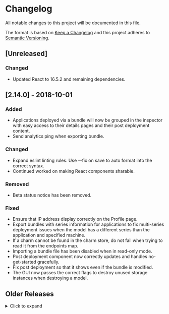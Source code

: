 # Changelog
All notable changes to this project will be documented in this file.

The format is based on [Keep a Changelog](https://keepachangelog.com/en/1.0.0/)
and this project adheres to [Semantic Versioning](https://semver.org/spec/v2.0.0.html).

## [Unreleased]
### Changed
- Updated React to 16.5.2 and remaining dependencies.

## [2.14.0] - 2018-10-01
### Added
- Applications deployed via a bundle will now be grouped in the inspector with easy access to their details pages and their post deployment content.
- Send analytics ping when exporting bundle.

### Changed
- Expand eslint linting rules. Use --fix on save to auto format into the correct syntax.
- Continued worked on making React components sharable.

### Removed
- Beta status notice has been removed.

### Fixed
- Ensure that IP address display correctly on the Profile page.
- Export bundles with series information for applications to fix multi-series deployment issues when the model has a different series than the application and specified machine.
- If a charm cannot be found in the charm store, do not fail when trying to read it from the endpoints map.
- Importing a bundle file has been disabled when in read-only mode.
- Post deployment component now correctly updates and handles no-get-started gracefully.
- Fix post deployment so that it shows even if the bundle is modified.
- The GUI now passes the correct flags to destroy unused storage instances when destroying a model.

## Older Releases
<details>
<summary>Click to expand</summary>

- 2.13.2:
  - Update JAASLib to 0.4.1
  - Update to use external bakery library (https://github.com/juju/bakeryjs).
  - Removed syntax highlighting in readme files to save on size.
  - (Fix) Errors experienced during destroying models are now surfaced to the user.
  - (Fix) Modifying the Kubernetes bundles pre-deploy no longer prevent it from adding machines on deploy.

- 2.13.1:
  - Remove test files from dist.
  - Update JAASlib.

- 2.13.0:
  - JAASlib has been moved to its own project and imported (https://github.com/juju/jaaslibjs).
  - Initial work on bundle grouping post deployment.
  - SSH-to-machine, tail logs, debug hooks, buttons have been added behind a flag.
  - (Fix) Will no longer show SSO login option if it's not available.
  - (Fix) Route parsing is less restrictive allowing direct access to more entities via url.

- 2.12.3:
  - Updated jujushell, new version is considerably more performant.
  - (Fix) Direct Deploy will no longer loop until all charms have loaded in some rare instances.
  - (Fix) A race condition generating weird app placement in bundle deploys on the canvas has been resolved.

- 2.12.2:
  - Sort charms and bundles in the user profile by name.
  - Show the controller model in the model dropdown list on the canvas.
  - (Fix) Clear the canvas when switching between new models.
  - (Fix) Owner permission no longer a requirement to destroy a model.
  - (Fix) Improved handling of unknown series in search results.
  - (Fix) cpu-cores constraint now respected in the machine view.
  - (Fix) Inspector screen scaling disabled in read-only mode.
  - (Fix) Disable 'add-keys' button after adding GitHub keys.
  - (Fix) Disconnect from current model when destroying it.

- 2.12.1:
  - Only show the controller info on the current user's profile.
  - Juju Shell can now handle possible initial welcome message.
  - The credentials forms can now be submitted by pressing enter.
  - Small styling updates.
  - (Fix) Update the DestroyModels API call for the new Juju API.

- 2.12.0:
  - The user profile has been completely redesigned.
  - Added 'Charm Details' link to the application inspector.
  - Added 'Get Started' link to the application inspector for charms which have a getstarted.md file.
  - (Fix) Application configuration in the inspector now properly handles empty fields in FireFox.
  - (Fix) Updated the messaging when the jujushell terminal is disconnected unexpectedly.
  - (Fix) Logout link is no longer hidden in the user dropdown menu.

- 2.11.3:
  - (Fix) Update marked to 0.3.9 to fix a security bug.

- 2.11.2:
  - (Fix) Add a workaround for the contenteditable bug in Firefox.
  - (Doc) Update multipass instructions.
  - (Doc) Minor fixes to releasing instructions.
  - (Beta) Improve jujushell detection and actually add tests for the feature.

- 2.11.1:

  - (Fix) Fix typo causing charmstore to be undefined when deploying from the user profile.
  - (Fix) Do not disconnect from the model when viewing user profiles.
  - (Fix) Style links in deployment flow with correct font-weight
  - (Beta) Improve detection and handling of the jujushell service.
  - (Beta) Implement models, bundles and charms panes on the new profile page.

- 2.11.0:

  - Beta release of a Terminal embedded into the GUI which allows you to perform CLI commands in the browser as you would in your local terminal. Currently only available behind a feature flag, in upcoming releases this will become widely available.
  - Removed machines are now shown in the Deployment Flow changelog.
  - Juju CLI commands are now shown alongside each record in the changelog in the Deployment Flow.
  - The changelog will now default to open when adding to an existing model.
  - (Fix) Charmstore login no longer requires logging in after refresh if you have already authenticated.
  - (Fix) Correctly remove pending resources when removing an uncommitted application from the canvas.
  - (Fix) The store page now always opens when clicking the search box.
  - (Fix) When updating an application name the changelog will now show the updated name.
  - (Fix) Update the model name correctly when actions are performed out of sync in the Deployment Flow.


- 2.10.2:

  - (Fix) Status View no longer errors if ports are not yet available.
  - (Fix) Scaling applications from the inspector no longer fails on submit.

- 2.10.1:

  - (Fix) Switching profiles between users now properly updates page title.
  - (Fix) Clicking outside the Shortcut modal now closes it.
  - (Fix) Render the user menu even if not connected to a controller.

- 2.10.0:

  - The majority of the GUI is now node-style require modules replacing the original YUI-style modules.
  - The init sequence has been completely rewritten to take advantage of this module system considerably speeding up time to interaction.
  - Size of the code sent to the client considerably reduced.
  - Clicking on a machine in the Status view now links to that machine in the Machine View.
  - Status view now sorts based on status level with error being the highest priority.
  - Clicking on the relation in the status view now links to that relation in the Inspector.
  - Beta release of the new Post Deployment document feature. After a bundle is deployed the GUI will display the contents of the bundles getstarted.md file.
  - (Fix) Removing the model name in the model switcher pre-commit no longer prevents you from updating the model name.
  - (Fix) Notifications now show on top of Deployment Flow.
  - (Fix) Close local charm inspector when switching models.

- 2.9.2:

  - Application icons are shown in the Beta Status view.
  - (Fix) Machine View and Status View can both be used in Safari.

- 2.9.1:

  - (Fix) Importing GCE credentials via JSON file no longer errors on upload.

- 2.9.0:

  - Beta release of the new Status pane! A highly requested feature, the GUI now shows the model status as it would be shown in the CLI via `juju status` with a number of improvements like the ability to jump right to an application, unit, or machine details. As this is the beta release we’re actively working on expanding the functionality and layout and welcome any feedback you have.
  - The layout of the bundle and charm details pages have been updated to increase the readability of the content.
  - When creating a new model the model name can now be changed in the header in addition to the Deployment Flow on uncommitted models.
  - Last release we added the ability to import SSH keys from GitHub. By popular request we’ve now also added the ability to import SSH keys from Launchpad.
  - (Fix) Do not allow switching of models while committing changes.

- 2.8.0:

  - Import SSH keys from GitHub during deployment.
  - Manually add multiple SSH keys during deployment.
  - Merged multiple changelogs into single Model Changes list.
  - Release of the Direct Deploy functionality.
  - (Fix) GUI will properly load now if it cannot reach the charmstore.
  - (Fix) Large number of errors are now surfaced instead of failing silently.

- 2.7.5:

  - AddKeys and ImportKeys api calls added to JS API for upcoming SSH key functionality.
  - ModelInfo calls now request missing status and owner information.
  - Initial work on a new profile UI.
  - Added "Artful" Ubuntu series.
  - (Fix) Modifying configuration of applications deployed from bundles now applies the config correctly.
  - (Fix) Update tense of the changelog outputs.
  - (Fix) Correctly authenticate if not all sessions have expired.
  - (Fix) When logged in, no longer rarely keep the logged out state.

- 2.7.4:

  - GUI dist size reduced by 68%.
  - Direct deploy styling updates.
  - Store hero images now link to search results.
  - Styling fixes and updates for tablets.
  - Search results are now links so they can be middle clicked to open in a new tab.
  - (Fix) Logout links properly work across platforms.
  - (Fix) Closing notifications no longer errors.
  - (Fix) Setting config values on applications no longer errors when descriptions are empty.
  - (Fix) Direct Deploy "Back to canvas" now works as expected.
  - (Fix) SSH keys pasted into the deployment flow no longer spill out of container.
  - (Fix) Model switcher list now properly scrolls when you have many models.
  - (Fix) Model login no longer loops under rare circumstances.
  - (Fix) Hitting the browser back button after searching now navigates properly.

- 2.7.3:

   - (Fix) Deploying into a new model, then switching models no longer intermittently connects to the incorrect model.
   - (Fix) Hitting the browser back button from a search query will now property return to search results.

- 2.7.2:

   - (Fix) Store image assets are shown properly across all platforms.
   - (Fix) Properly collapse search results with shared series.

- 2.7.1:

   - (Fix) Will now correctly boot in Safari.

- 2.7.0:

   - Subordinates are now shown as such in the charm details pages.
   - Reduced search query time by over 85%.
   - Added confirmation when removing credentials from account page.
   - The same bundle can now be deployed multiple times into the same model.
   - You can now add to the canvas directly from the search results.
   ->
     Machine view now shows constraints and allows them to be modified on
     machines which have not yet been provisioned.
   ->
     Bundles with a description in their yaml are now shown in their details
     pages and in Direct Deploy.
   - (Fix) Visiting a user profile page directly no longer intermittently redirects to your own.
   - (Fix) Usernames with + sign are now handled properly.
   - (Fix) No longer remove spaces from search queries.
   - (Fix) Checkbox hit area increased in inspector unit lists.
   - (Fix) When not in JAAS some charms will no longer request USSO login.
   - (Fix) Username is now clickable in charm/bundle details pages.
   - (Fix) Do not show the credentials section if there are none.
   - (Fix) Sticky header in charm/bundle details longer improperly hides information.
   - (Fix) Correctly center store hero images.

- 2.6.0:

   - Store search results now provide a toggle to include the community results.
   - GUI version is now visible in the GUI help menu.
   - Private charms and bundles can now be deployed like any public charm or bundle.
   - List charm terms on the charm details pages.
   ->
     Charms with terms can now be deployed in the GUI. When deploying a charm
     that requires a term agreement the terms will be presented in the
     deployment flow prior to being allowed to deploy.
   ->
     Added beta support for Direct Deploy. By visiting a url with a `dd` query
     parameter the supplied entity id will be added to a new model and a
     simplified deployment flow will be displayed for a faster deployment
     experience.
   ->
     Added account page which shows the credentials you've added across clouds
     and provides a central location to add and remove cloud credentials. The
     account page is accessible from the user icon in the top right of the GUI.
   - Started push on removing YUI.
   - Page titles now update when viewing the store.
   - Styling updates.
   ->
     When selecting an application in the inspector the icon is now moved just
     into frame.
   - (Fix) Inspector navigation to relation details pre-deploy is now functional.
   - (Fix) Config option fields no longer escape values multiple times.
   - (Fix) Exporting uncommitted models now correctly exports machine data.
   - (Fix) Do not try and move relation when ambiguous relation selector is open.
   - (Fix) Help link in the user menu is now clickable.
   - (Fix) Correctly display the series list for multi-series charms.
   - (Fix) Zoom in/out keyboard shortcuts now work.

- 2.5.2:

   - Unit workload status now shown in unit list view.
   - User permissions are now shown in profile view.
   - (Fix) Do not fail if cloud provider logo isn't available.
   - (Fix) If login times out, retry.
   - (Fix) Clicking user name in search results links to their profile.
   - (Fix) Do not allow duplicate credential names.
   - (Fix) Provide immediate feedback when destroying models.

- 2.5.1:

   - Profile access has been moved to dropdown in top right.
   - VPC ID and Force VPC options added to the deployment flow for AWS.
   - Model credentials are now shown in the user profile.
   - Friendly credential names are now displayed.
   - Able to open the store from the machine view onboarding messages.
   - Read only mode has better feedback to show why actions are blocked.
   - Entity details pages now includes link to latest revision.
   - (Fix) Owner now links to their profile page, not launchpad.
   - (Fix) Destroy model button is only shown if user has access.
   - (Fix) Cookie notice is now shown on login screen.
   - (Fix) Right-click-open now works for links in the header.
   - (Fix) JAAS always auto logs into charmstore.
   - (Fix) Juju logo properly links to root path.
   - (Fix) Empty search queries now show default store page.

- 2.5.0:

   - Removed Juju 1 support.
   - Removed Sandbox support.
   - Display channel information on bundle and charm detail pages.
   - Subordinate inspector unit lists now show subordinate units.
   - Improve styling for small screens.
   - Improve header rendering when switching models.
   - Updated styling on model sharing modal.
   - Added series to constraint options when creating new machines.
   - (Fix) Settings screen now closes on save.
   - (Fix) Constraints are now properly shown when scaling in inspector.
   - (Fix) Only constraints available on the specified provider are shown.
   - (Fix) Model switcher displays models which have never been connected to.
   - (Fix) Provide links to download charm resources when available.


- 2.4.4:

   - New model switcher which sorts based on last accessed.
   ->
     If a large number of ports are opened by a charm the inspector now shows
     them as ranges instead of individual ports.
   - New loading indicator for the GUI startup sequence.
   - Keyboard shortcuts have been moved to `Shift + ?`.
   - GUI Settings config has been moved to `Shift + !`.
   ->
     (Fix) Subordinates relation scope is properly respected when creating
     relations with both a global and container scopes.
   - (Fix) Requires relation endpoints can now be satisfied multiple times.
   - (Fix) Bundle exports will no longer improperly export boolean values.
   - (Fix) Show IP address in inspector even if no ports are available.
   - (Fix) Changing charm versions in the inspector now uses the new charm ids.
   - (Fix) Assumes @external domain if none is supplied while sharing.
   - (Fix) Hitting escape now closes the store.
   - (Fix) Do not show the sharing icon unless sharing is available.

- 2.4.3:

    - (Fix) Header links now correctly show the appropriate user profiles.
    - (Fix) Adding Google Cloud credentials json file now is stored correctly.
    - (Fix) Config options set to "" will no longer 'unset' the value in Juju.
    - (Fix) Bundle and charm details now have proper homepage and bug links.
    - (Fix) Display modified configuration options on bundle details pages.
    - (Fix) No longer repeating user name in user profile.
    - (Fix) Cookie notice no longer blocks deploy button.

- 2.4.2:

    ->
      (Fix) Prior to logging in, if the GUI loses connection to the controller
      it will no longer force a login.
    ->
      (Fix) Clicking the log in button on the canvas now correctly automatically
      logs you into the charmstore.

- 2.4.1:

    - Clicking the Juju logo now takes you to your profile.
    - Automatically log into the charmstore when logging in on hosted Juju.
    ->
      (Fix) Visiting another user or group's profile page now properly displays
      their profile.
    - (Fix) Model name is now properly synced throughout the UI.
    - (Fix) Close the search results when clicking outside.
    - (Fix) Display the proper cloud title after selecting a cloud.
    - (Fix) Long charm/bundle names now properly wrap.

- 2.4.0:

    ->
      Sharing interface now allows you to grant and revoke permissions of
      users on a per model basis.
    ->
      Charm terms are now shown in the deployment flow and any charms with
      terms now require those terms to be agreed to before deploying.
    - Added help button to header for links to documentation and shortcuts.
    - (Fix) Charmstore now uses the new URL scheme.
    - (Fix) SSH Key input field is now styled properly in Firefox/Safari.

- 2.3.0:

    - New, easy to share URL scheme.
    - New application state system.
    ->
      New Sharing interface which shows which users currently have access to
      the active model.
    - Model exports now include uncommitted changes.
    - Deployment Flow now allows you to add custom SSH keys.
    - Model switcher now shows the model owner's name if not the logged in user.
    - Alpha support for remote applications.
    - (Fix) When scaling units, correctly increment the unit id.
    - (Fix) Inspector configuration input heights are now set properly.
    - (Fix) Properly handle regions in MAAS.
    - (Fix) Improved validation on required deployment fields.
    - (Fix) Invalid required fields will now block deployment.
    - (Fix) Model name changes are now synced throughout the UI.
    - (Fix) Hide inactive Deployment Flow components until they are needed.
    - (Fix) Show file drop message even if there are matching applications.
    - (Fix) Drag and drop of external charm/bundle files now works in Safari.
    - (Fix) Fetch bundle details when viewing the GUI anonymously.
    - (Fix) Azure credentials now use the same fields as Juju.

- 2.2.7:

    - (Fix) Correctly clear cookies when visiting from the storefront.
    - (Fix) Exposed applications in bundles no longer halt deployment.

- 2.2.6:

    - (Fix) Anonymous and demo now connect to the controller.

- 2.2.5:

    - Enable deploy-target queries to work with new deployment flow.
    - Restyle invalid inputs in deployment flow.
    - Small UI changes throughout.
    - (Fix) Respect bundle constraints when deploying units.
    - (Fix) Show favicon regardless of base url.
    - (Fix) Increase hitbox size for adding credentials.

- 2.2.4:

    - [bda69b5] Update the sign up copy and add a button to sign up.
    - [931c029] Sign-up component: expire early if the user did not apply.
    - [8eff0bf] Remove export functionality from signup.
    - [1936033] Use proper key for addPendingResources in deployment.
    - [36a6876] Change the logic used to display the signup component.

- 2.2.3:

    - Added charm resources section to the inspector.
    - Reduced GUI size by 30KB pre-gzip by optimising minification.
    - Added multi-threading to transpile step, saving 30s off transpile time.
    - Display cloud provider in header.
    - (Fix) Switching models from disconnected state updates model name.
    - (Fix) Pass resource list when deploying charms with resources.
    - (Fix) Cloud logo positioning and scaling.
    - (Fix) Honor config values set in bundles.

- 2.2.2:

    - Add the ability to destroy models in the user profile.
    - Add zoom component back to the canvas.
    - Display a message in the model switcher if there are no models.
    - Add "Default" value to region selector to speed up deployment.
    - Update styling of the input fields in the deployment flow.
    - (Fix) Model creation when redirect is required no longer fails.
    - (Fix) Improve visibility of redirect info errors.
    - (Fix) Do not try to connect to models in error state.
    - (Fix) Re-enable external credential data.
    - (Fix) Logging in via Sandbox mode.

- 2.2.1:

    - Update UI for empty profile.
    - Search input no longer expands when focused.
    - New animated inputs in deployment flow.
    - Applications queued for deletion now indicate as such in their inspector.
    - >
      (Fix) When removing applications also remove the prerequisite calls.
      This fixes the issue where the changes indicated in the deployment
      summary wouldn't mirror the representation on the canvas.
    - (Fix) Openstack domain field is no longer required.
    - (Fix) Properly clear staged changes when logging out.
    - (Fix) Surface model creation errors.
    - (Fix) Model names are now validated on input blur.
    - (Fix) Segments in deployment page now animate height based on content.
    - (Fix) Various UI updates.
    - (Fix) Local charms with no icon will now display the default icon.

- 2.2.0:

    - >
      The Juju 2.0 controller was built with multi-user, multi-model
      functionality in mind. To provide the best user experience we are
      introducing new and enhanced model management in this release. This
      new experience allows you to create new models, select which region to
      deploy to, add new credentials, and choose which credentials to use when
      deploying to new models.
    - >
      Add Bundle Service support. This feature allows the GUI to use the
      external Bundle Service to import bundles when the bundle lib in Juju
      is not available, such as when in a sandbox or unconnected mode.
    - >
      Add version.json asset which contains the version number and git sha used
      to build the GUI. To access this file visit the following path replacing
      the necessary values:
      <host>/gui/<controllerUUID>/<modelUUID>/static/gui/build/app/version.json
    - (Fix) Logging in via USSO when you have no models.
    - (Fix) Update relation list when removing uncommitted subordinate relation.
    - (Fix) No clouds result when listing clouds.
    - (Fix) Switch between unconnected state to connected state.

- 2.1.13:

    - Login logic improved to support sequential controller and model access.
    - Logout logic improved to correctly log out of all models and controllers.
    - User login location suffix @local is now added automatically if missing.
    - Updated Juju API to keep it in line with the Juju beta changes.
    - User profile now displays dates in a relative format.
    - >
      Closing the browser tab will now issue browser confirmation if you have
      uncommitted changes.
    - Destroyed applications on the canvas now have blue outline.
    - Added support for new ACL handling.
    - (Fix) Switch from unconnected to connected state with uncommitted changes.
    - (Fix) Number of various layout and styling issues.
    - (Fix) Only attempt logging into a model if controller reports available.
    - (Fix) Search input no longer clears when Juju deltas arrive.
    ->
      (Fix) Bundle imports now fetch the canonical charm ID before deploying to
      handle cases where user generated bundles are using non-canonical ID's.
    - (Fix) Pass user correct user credential tag when generating new models.

- 2.1.12:

    - Removed "availability-zone" from model exports.

- 2.1.11:

    - Update the API facades to match the latest changes from Juju 2.
    - Bundles now use "applications" top level key instead of "services".
    - Use a different WebSocket connection for the model and controller.
    - Create New Model buton moved into the user profile.
    - Deploying bundles with lxc placements automatically convert to lxd.
    - >
      Multi-series subordinates now have their series locked to the series
      of the first related parent application.
    - (Fix) Local charms now deploy without issuing error about charm location.
    - (Fix) Exported bundles now include the "availability-zone" constraint.
    - (Fix) When relating to subordinates, invalid targets are now faded.

- 2.1.10:

    - Various UX fixes for DF cloud section.
    - Split BudgetList and EntityList components out of UserProfile.
    - Create Section load watcher component
    - Fix bundle deploy with juju 1
    - Handle DF section display

- 2.1.9:

    - Fix login with USSO.
    - Inspector relations: do not fail when the app has peer relations.
    - New deployment flow HTML/CSS.
    - Fail gracefully when plans are not fetched.
    - Add credentials component.
    - Choose cloud component.
    - Add Charmstore v5 and multi-series support.
    - Fix bundle deployment in the charm store v5 world.
    - Use real credentials in the deployment flow.
    - Split AgreementList out from UserProfile.
    - Display real plans in the deployment flowOnly show the promulgated charms if they exist.
    - Updated the applications/machines switcher.
    - Remove hardcoded URLs from store page and use changeState to display details.
    - Get the list of clouds for the deployment flow.
    - Fix build relation when relation exists between different applications.
    - Update node deps inc React 15.3.
    - Enable the new flow when using the blues flag.
    - Create a util for deploying or committing to models.
    - Update juju logo.
    - Remove old blues deployment flowFade a unrelatable service instead of hiding it.
    - Replace PhantomJS with XVFB run Chromium browserSet the credential on load if there is one.
    - Display changelogs on services.
    - Add mousedown drag to build a relation.
    - Use babel to minify instead of Uglify.
    - Move jujulib into the root tree.
    - Remove the WebSocket logger.

- 2.1.8:
    - Add support for Juju 2 API.
    - Various UI fixes.
- 2.1.7:
    - Provide API clients for Romulus services in the app object.
    - Last user-facing clean up on text for svc2app
    - Update the unit list item to be a reusable component.
    - Implement initial API calls for plans and terms.
    - Change services to applications in bundle export for Juju 2
    - Split jujulib. Also
    - Rename jem to jimm.
    - Fixes and improvements to property handling
    - User facing s/service/application/g.
    - Implement the "make uitest" target.
    - Services are now called applications.
    - Remove the nested YUI node_modules folder that bloats the dist since the npm3 update
    - Tweak release docs
- 2.1.6:
    - Moved model creation into the User Profile.
    - Bundle export files now have the model name and date.
    - Switching between models with uncommitted changes now displays a confirmation dialogue.
    - (Fix) Bundle icons are now properly displayed.
    - (Fix) Focus on header search input when opening midpoint.
    - (Fix) Focus on charm details content when opening.
    - (Fix) Reset panels when switching between models.
    - (Fix) Do not send RPC calls when websocket is closing.
- 2.1.5:
    - Add tests for when env should/should not connect.
    - Improve testing around search result IDs.
    - Load the gui when conected to JEM and there are no models
    - Allow clicking outside of a panel to close it.
    - Only close the notifications when the close button is clicked.
    - Move account and profile sections so they can be displayed along mid-point views.
    - Update shadows
- 2.1.4:
    - Fix various problems with bundle links in search results.
    - Show inspector in Machine View
    - Destroy any model
    - Fix icon urls for charms and bundles in the profile page.
    - Tweak the position of the import and export buttons on mobile
    - Destroy confirmation position
- 2.1.3:
    - Choose controller by the cloud and region
    - Connect when gisf and not using a sandbox model.
    - Fix deployed commit summary
    - Move notification list up in z-index.
    - Fix entity file links.
    - Deployment form validation
    - Fix display of login buttons.
    - Handle zero templates
    - Fix some rendering issues with the header and profile
    - Handle webhandler errors
    - Give series move room on search results
    - WSGI app: remove API path leftovers.
    - Fixed duplicate tag ids
    - Improve socket template handling.
    - Added inspector relation details view
    - Implement macaroon authentication.
    - Implement missing, location related, JEM client API calls.
    - Set UUID on model create
    - Fix logout when disconnected
    - Disconnected flag
    - Update static urls
    - Add series to the search results.
    - Update sysdeps for xenial
    - Moved the import and export buttons to the top of the canvas
    - Allow models to be destroyed
    - Avoid duplicating cookies, use localStorage when possible
    - Updated juju.js jem commands and tests for v2.
    - Update styling for environment switcher
    - Get Vanilla assets to load locally
    - Update search style in masthead
    - Set the model names correctly
    - Deployment flow updates again
    - Replace calls to listEnvs with listModelsWithInfo.
    - Add Xenial to list of supported series.
    - Restyle the services/machines switcher
    - Do not re-open deployment flow after initial commit
    - Allow switching to a model from the unconnected state.
    - Only commit changes when in existing model with gisf
    - Mobile spike
    - Create a new model from the profile page.
    - Improve env layer handling of models.
    - Saner lint and test targets.
    - Allow for three digit unit counts.
    - Allow credentials to be deleted
    - Update the link to the demo in the README
    - Save jem user after listing models on load
    - Get deployment flow back up and running
    - Add account page
    - Apply cloud vanilla theme
    - The breadcrumb should be shown in gisf mode
    - Added credentials forms for more clouds.
    - Use LXD with Juju 2.0
    - Hook up the model name field to the deploy command
    - Add service icon to unit inspector header.
    - Implement the ModelManager.ModelInfo client API call.
- 2.1.2:
    - Set the base asset path in the GUI to match Juju 2
    - Provide defaults when model information is missing.
    - Fix env switcher layout in Firefox.
    - Update config.js.go for new staticURL and fix broken paths
    - Combine the two deploy buttons into one
    - Add assets staticURL
    - Change profile link to use a click handler.
    - Mention staticURL in GUI in Juju docs.
    - Style the deployment form inputs to appear like the latest designs
    - Fix the buttons on the model switcher
    - Don't try and display the env name when logging in.
    - Updates to the deployment flow to match the latest designs
    - Skip connecting to a model on load
    - Index templates: collect JavaScript errors.
    - UI cleanups and fixes
    - Add more prop types
    - Inspector updates
    - Store templates in JEM
    - Handle differences between JEM and JES models.
    - List templates in the deployment flow via the API.
    - Add macaroons to config if provided
    - Add commit flow
    - Add listTemplates API call to juju.js.
    - Fix react registration problem in embedded GUI.
    - Add choose cloud and add credentials deploy steps
    - Fix Makefile typo
    - Update and standardise buttons and links
    - Add panel component for deployment flow
    - Remove related charms from entity data request.
    - Remove hardcoded charmstore URL.
    - Wrap test logic around rendering the breadcrumb.
- 2.1.1:
    - Add support for new Juju 2.0 unit info delta structure.
    - Confirm switching models if there are uncommitted changes to the model.
    - Disable container create button until form is complete.
    - Add lang and dir attributes for users with rtl browser settings.
- 2.1.0:
    - Added Juju 2.0-beta support.
    - Updated all API calls to support Juju 1.x and 2.x-beta facades.
    - Added the ability to create and switch between models in Juju 2.0.
    - Updated terminology to match the Juju 2.0 terminology.
    - >
      Created user profile view which shows you your available models, bundles
      and charms after logging into the charmstore.
    - >
      Added support for syntax highlighting in the charm details pages in the
      charmbrowser when the charm author provides a GitHub Flavoured Markdown
      readme file.
    - >
      Added the ability to drag uncommitted units between machines in the
      machine view.
    - Unit statuses are now also shown in the machine view.
    - Many UI tweaks and updates.
    - >
      (FIX) When subordinates are deployed extra empty machines are no longer
      created.
    - (FIX) Websockets are now closed properly when switching models.
    - (FIX) On logging out all cookies are now deleted.
- 2.0.3:
    - Removed and optimised code reducing the final size that needs to be sent.
    - (FIX) The service inspector duplicating units when scaling up.
    - (FIX) Require two clicks to switch between services on the canvas.
- 2.0.2:
    - >
      (FIX) The removal of the insecure config option. This functionality has
      been re-enabled for now however in the near future we will be disabling
      it for good forcing the GUI and its websockets over a secure connection.
      Note: The GUI and it's websockets are served over a secure connection
      by default.
- 2.0.1:
    - When clicking stacked charm icons the active one now is moved to the top.
    - >
      (FIX) Deploying the same charm multiple times would generate invalid
      charm names.
- 2.0.0:
    - Completely redesigned and rewritten user interface.
    - Improved integration with the charmstore.
    - New Machine View with drag and drop functionality across units.
    - Creation and switching of models across your controller.
    - New bundle deploy functionality.
- 1.4.6:
    - (FIX) Fix relationline following.
- 1.4.5:
    - (FIX) Refer to charm series as "OS series" rather than "Ubuntu series".
- 1.4.4:
    - >
      The series selector used in deploying local charms has been updated to
      align with the series allowed by juju core.
    - >
      The release doc (docs/process.rst) has been updated to reflect build
      steps necessary for releasing the juju-gui charm.
    - >
      (FIX) Deploying bundles now properly places units that have null machine
      placements and yet are used in collocated placements with other services.
- 1.4.3:
    - Added option to automatically place units by default.
    - (FIX) bundle.yaml relations defined as arrays are displayed correctly.
    - (FIX) SCSS files in sub directories are built by the watcher.
- 1.4.2:
    - Updated icon set. Removed unused icons.
    - Support running the UI in a sub URL.
    - (FIX) Fix multiple bugs in the deployer bar flow.
    - (FIX) Don't allow machine view columns to expand.
- 1.4.1:
    - Uncommitted bundles now work in devel mode by using jujucharms.com.
    - >
      Wrap Javascript assets in YUI modules, allowing them to be combo-loaded
      through Convoy.
    - Switch from using LESS to SCSS.
    - >
      Notifications for bundles deployed using the deployer have been
      restored.
    - >
      Code-removal - old DeployerImport methods and tests, along with
      deprecated py-juju support.
    - >
      Inspector cleanup - fixed-width health bar, and change version button
      hidden for uncommitted services.
    - Reference jujucharms.com instead of juju.ubuntu.com throughout.
    - (FIX) Restore v3 bundle functionality for drag-and-drop.
    - (FIX) Config options were being discarded in uncommitted bundles.
    - >
      (FIX) Fall back to most recent charm when no revno is specified in a
      bundle.
    - (FIX) Remove some usages of flex box for better display in Chrome.
- 1.4.0:
    - >
      Add the ability to represent the uncommitted state of a bundle: when
      deploying or dragging and dropping a bundle, the deployment is no longer
      immediately started, but the services, units and relations as described
      on the bundle are added to the canvas as uncommitted entities. This way
      it is possible to tweak and fine-tune bundle deployments before actually
      committing the environment changes.
    - Add support for bundle changeset handling also when in sandbox mode.
    - >
      Improve bundle exporting and importing to support the new v4 bundle
      syntax. This includes unit placement handling and machines declarations.
    - Improve reliability of the test and CI infrastructure.
    - In sandbox mode the environment default-series is now trusty.
    - >
      Add the ability to Import a collection of bundle changes from a
      querystring token reference identifying those changes.
    - >
      Support real WebSocket connections when required even if sandbox mode is
      enabled.
    - Remove legacy and unused code around bundle management.
    - Update Vagrant image and dependencies.
    - (FIX) Do not truncate service names in the service internal models.
    - >
      (FIX) Remove relations in the internal database when destroying both
      pending and committed services.
    - (FIX) Center the canvas on a newly placed bundle.
- 1.3.6:
    - >
      Allow deployment of basketless bundles (new bundle syntax) in sandbox
      mode.
    - Clean up Juju mega-watcher stream handling and improve watcher tests.
    - >
      (FIX) Safely handle new mega-watcher types as they are introduced by new
      Juju releases, even in the case of types not yet supported in the GUI.
- 1.3.5:
    - >
      Completed converting all api calls to the new v4 api which is
      considerably faster than v3.
    - (FIX) Charms which were duplicates of promulgated charms weren't shown.
    - Add React JSX compilation support to the Makefile.
- 1.3.4:
    - >
      (FIX) Service icons on the canvas no longer bounce back to their original
      positions when being repositioned.
    - (FIX) Bundle deploys no longer fail with invalid name error.
    - Removed the Features tab from the charm details pane.
    - Updated a number of api calls to the new v4 api.
    - Updated sysdeps makefile target for easier development.
- 1.3.3:
    - (FIX) bug #1428751: prevent incorrect lowercasing of config options.
    - (FIX) bug #1427162: Show local charm icon in inspector.
    - >
      (FIX) Downconvert apiv4 bundle yaml to apiv3 format temporarily to fix
      issue with multiple bundles per yaml.
    - (FIX) Show charm details using the available data if it's a local charm.
- 1.3.2:
    - Include links to code source and bugs pages in the bundle detail panel.
    - Deploy bundles using the new charm store API version 4.
    - >
      Update Juju Quickstart bundle deployment instructions. Now the new and
      simplified jujucharm.com syntax is used. e.g.
      "juju quickstart mediawiki-single".
- 1.3.1:
    - Added system dependencies make target to make development setup easier.
    - >
      (FIX) When dragging a charm from the charmbrowser to the canvas the
      configuration doesn't show up.
- 1.3.0:
    ->
     The GUI now uses the new v4 API of the Juju Charmstore. This change
     affects everything from service icons to charm and bundle details to
     the results of searching for a charm.  This also removes the auto-
     complete feature from the charm browser and search until they are
     implemented in the new charmstore.
    ->
     Login and logout items have been added to the menu with upcomming support
     for multiple users in Juju Core; if a user has been created in the state
     server, that user can log in with their password in the GUI.  If logging
     in as multiple users is not supported, then the user remains locked down
     to admin as before.  Multiple users are supported in the sandbox mode.
    - (FIX) Closing the Change Version view doesn't close the inspector.
    - (FIX) The correct icons are used for the added services bar.
- 1.2.5:
    ->
     Modifying the visibility of a service using the Added Services bar now
     animates the service icons on the canvas.
    - UI tweaks for the Inspector, Canvas, and Machine View.
    - (FIX) Change Version option now includes the most recent release version.
    ->
     (FIX) Charm configuration options with null default values are now
     respected when being deployed or when exporting bundle configurations.
- 1.2.4:
    ->
     New feature the Added Services bar! In your environment click on the
     added services bar located beneath the search input box in the sidebar.
     With it you can highlight and toggle the visibility of services. Use it
     to help find and visualize your complicated environments.
    - >
      Hide sidebar shortcut moved to ctrl-shift-h so as to not conflict with
      the Lastpass extension.
    - (FIX) Notification box turns orange when an error occurs.
    - (FIX) Improve the ambiguous relation menu appearance.
    - >
      (FIX) Increase the size of the canvas workspace to correct issues around
      the layout of large environments.
- 1.2.3:
    - Update header to fix in new upcoming site theme.
    - Link to the MAAS web ui when the GUI detects it's in a MAAS environment.
    - Add deploy-target query parameter to auto deploy something via a link.
    - (FIX) Update to make sure bundle deployments occur with "options" set.
    - (FIX) Auto placed units not showing in the machine list.
    - (FIX) Update relations to work in a one to many endpoint scenario.
    - >
      Under the ":flags:/as" feature flag, work on the added service bar
      progresses. Track the list of deployed services and enable you to show
      and hide services and units in both service view and machine view.
- 1.2.2:
    - >
      New settings UI in the keyboard help.
      Use the keyboard shortcut key ? to view the settings and to adjust things
      like the name of the environment, force enable containers support in
      machine view, and disable the cookie banner.
      All changes are local to the specific browser and not currently shared or
      synced across all users of the Juju environment.
    - >
      Add the expose/unexpose command to the deployer bar as a pending change
      vs immediate.
    - >
      If you have a pending service config change and that config is also
      changed by someone else, the potential conflict is now a warning on the
      commit summary page.
    - >
      (FIX) Prevent cascading deletes from happening to containers/machines
      when a unit/service they host is deleted.
    - (FIX) Container header rendering bug (1376353).
- 1.2.1:
    - >
      (FIX) Using a search category with an empty input no longer uses the
      previously searched for query.
- 1.2.0:
    - >
      New Feature: Machine View!

      The Juju GUI now provides two views of your environment. In addition to
      the service view there is not a new machine view. It will list out the
      underlying machines in your environment along with the services deployed
      on those machines. Machine view allows you to manually place services
      onto machines and containers on providers that support network access to
      containers.

      Along with the new machine view is a new deployer bar. This bottom bar
      allows you to stage up multiple changes to your environment before
      committing them to the Juju environment. This lets you add many
      machines, add services, and place them carefully, and verify your list
      of changes before any requests are made to Juju.
    - >
      Many small tweaks to the UI for machine view including an updated
      header, inspector look, and a new scale up UI for the inspector.
    - (FIX) Standardize the constraints units across the GUI
- 1.1.1:
    - The inspector requires fewer dispatches to render different states.
    - The sidebar can now be hidden with a keyboard shortcut (Ctrl+Alt+h).
    - A new notification is in place for bundle deployments.
    - Clicking relations shows the relation inspector.
    - >
      Upgrading a service comes with a new interface, making it easier to change
      the version of a given service.
    - The cookie notification now displays on top of other items.
    - >
      Major code-removals including several dispatch-related areas as well as
      our reliance on the Object.observe polyfill.
    - >
      Under the "mv" flag, work continues on the machine view and a deployer and
      an environment change-set which allows all changes to be queued up and
      then committed at once. Uncommitted indicators added to all juju
      primitives, and much styling work around getting the upcoming Machine View
      ready for daily use.
    - (FIX) Autocomplete search results are sorted in an expected fashion.
    - (FIX) Unit number 0 for each service now dispatches properly.
    - (FIX) Destroy Relation link in relations inspector works properly.
    - (FIX) Mocha timeout was increased for SauceLabs testing.
    - (FIX) Documentation updated for Precise.
- 1.1.0:
    - >
      The inspector's default rendering position is now in the left hand column
      to give you more room to view and work with your environment.
    - >
      A new uni-directional data flow state system was implemented which has
      dramatically simplified the data flow and execution of the GUI codebase.
    - >
      The various inspectors have had their rendering cycles refactored to
      simplify their execution.
    - Charm searching has been improved in the charm browser.
    - >
      Under the "mv" flag work continues on the machine view and a new deployer
      bar has been created which allows you to queue up changes to your
      environment and then commit those changes all at once.
    - (FIX) Disable potential iframing to avoid any possible click jacking.
    - (FIX) Environment export file name now defaults to "bundles.yaml".
    - (FIX) Relation icons getting reloaded on every delta.
    - (FIX) Service names with dashes get trimmed on closing the inspector.
    - (FIX) Subordinate relationship lines show green until moved.
    - Removed "il" flag support as it's now the default.
    - Currently available flags: mv
- 1.0.2:
    - >
      Safari is now a first class browser. You can use it without any notice
      about it being unsupported and it's built into our current CI testing.
    - >
      The GUI will now start to provide notifications of bundle deployments
      that were already in progress before you opened the GUI. This means that
      if you deply a bundle via quickstart, after you log into the GUI, you'll
      still get notifications of the bundles success or failure.
    - >
      The GUI will no longer export itself. This is to prevent issues in
      reusing your bundle file that is generated with juju-quickstart or
      getting the bundle into the charm store. If you do want to have a
      specific GUI instance in your bundle, make sure the service name is not
      "juju-gui".
    - Bundle deployment urls are now simplified and the deploy tab is updated.
    - (FIX) Allow local charms deployed to show their icon on service blocks.
    - (FIX) Update the header to show the environment name correctly.
    - (FIX) Only load the relation icons once.
    - (Fix) Improve d3 loading loading times by using a custom build of it.
    - Update Vagrant development image for easier hacking on the GUI.
    - >
      Add flag for "mv" for current machine view implementation work. This
      includes a new panel and tokens to represent machines and units of
      services to place on specific machines.
    - >
      Add flag "il" for moving the inspector into the left sidebar. This also
      brings in work for a deployer bar to allow users to build a collection
      of changes to deploy at one time.
- 1.0.1:
    - >
      Local charms may now be upgraded by dragging another zip file with the
      same service name onto the canvas.
    - Allow exporting environments in Safari.
    - Allow bundles to be recommended.
    - (FIX) constraints in bundles are space separated.
- 1.0.0:
    - >
      Local charm deploys are now supported. Drag-n-drop a zip file of your
      charm onto the canvas to deploy it.
    - >
      New relation line visualization. Multiple relations are now grouped into
      a single line. The line color helps indicate relation health and a popup
      is available to interact with the relations.
    - >
      Remove the bws prefixes from the tabs in the details view. Note this
      changes urls to specific tabs. The old urls are respected but are
      deprecated. Please update your bookmarks.
    - Notifier users when the window size is too small to work with effectively.
    - Auto open and close the browser when interacting with the inspector.
    - >
      Safari has been added to CI and the test suite. Local charm support is
      still be be completed in the next release. At that point it will become
      an officially supported browser.
    - (FIX) allow use of local web fonts to enable better offline support.
- 0.15.1:
    - Replace TabView with a new animating sliding tabs component.
    - (FIX) #1251426 unit counts in the bundle view are incorrect.
- 0.15.0:
    - >
      Fullscreen mode has been removed. Old urls are automatically mapped to
      their sidebar equivalents.
    - Inspector performance greatly improved for large numbers of units.
    - Update Features tab with new information from the current charm audit.
    - Inspector relations tab now shows the units involved in a relation error.
    - Add charm browser animations.
    - >
      This is out first release from our Github hosted repository. Docs have
      been updated throughout for working on the Juju Gui.
    - >
      The HACKING docs are updated for working on the Juju Gui with Vagrant. A
      Vagrantfile and provision script are provided.
    - >
      (FIX) Inspector height calculations are updated so the expose/destroy
      buttons always show in scroll.
- 0.14.0:
    - >
      Added support in the GUI to parse different agent states from Juju
      Core, providing more information on service status.  This includes both
      "pending" and "dying" states. Similarly, units are now divided up by
      error or status type. This is also now included in the simulator.
    - >
      Bundle deployments can now be observed within the GUI, both in sandbox
      mode and from a real deployer perspective.
    - On the relationships tab in the inspector, unit errors are now displayed.
    - Bundle deployment counts are now displayed.
    - >
      Automatic login support via a timed token was introduced in order to help
      the GUI work with the juju quickstart plugin.
    - Background grid to the canvas now pans with services.
    - (FIX) Reducing number of units from the inspector no longer causes error.
    - (FIX) Drag-and-drop now works with bundles from store or file.
    - (FIX) More robust checking of duplicate service names.
    - >
      (FIX) Relation status indicator for peer relations is now positioned
      correctly.
- 0.13.0:
    - >
      Added help and feedback menu to top right, replacing feedback link on
      side.
    - >
      (FIX) The inspector tries to get out of your way when you are making a
      relation.
    - >
      (CLEANUP) Bundle deployment instructions for using quickstart and juju
      deployer were clarified and brought up to date.
    - (FIX) Fix bundle visualization so that it does not occasionally clip.
    - (CHARM FIX) Charm now honors bundle deployment positioning.
    - >
      (FIX) Services without positioning are less likely to be automatically
      positioned on top of themselves.
    - (FIX) Make sandbox bundle deployment positioning more reliable.
    - (CLEANUP) Remove remaining old unused notifications code.
- 0.12.0:
    - >
      (BETA) In arguably the biggest single new feature of the GUI since its
      release, the GUI now supports importing, exporting, browsing and
      deploying "bundles". Bundles are collections of charms and their
      relations. You can export bundles using the export icon at the top of
      the GUI (an arrow pointing up out of a box) or shift-d. You can import
      them using the import icon (an arrow pointing into the box), by
      dragging yaml files from your computer and dropping then onto the
      environment, or by deploying bundles found in the store.

      The bundle functionality is based on the juju-deployer
      (https://launchpad.net/juju-deployer). Deploying a bundle using the GUI
      currently only support bundles that use charms from the charm store,
      rather than local charms. Some of the GUI functionality assembles
      previously-released functionality, and some of it is brand new, and only
      available before behind feature flags.
    - Add new build mode onboarding information for first time users.
    - Add the ability to deploy straight from quicksearch results.
    - Reduce the overall sprite and css sizes providing a significant improvement
    - >
      Remove footer from the UI and improve the header design providing more room
      for the environment.
    - >
      Improve the environment export to be a valid bundle file.
      in first page load times.
    - Update to the charmworld v3 api with support for bundles as well.
    - (FIX) Improve font rendering for OSX users.
    - (FIX) Correct the cookie warning layout.
    - (FIX) Fix IE10 reloading when upgrade charm is selected.

- 0.11.0:
    - >
      The inspector (and the GUI, for the first time) supports upgrading or
      downgrading a service's charm.
    - >
      The masthead's UX is improved, notably giving a bit more room for the
      rest of the application.
    - Relations now display the names of both endpoints in the environment.
    - >
      The GUI distribution is now about 1/9 the size it was before, speeding
      up deployment.
    - >
      Recommended charms (and bundles) are now marked with a red triangle,
      per results from UX tests.
    - >
      (FIX, CLEANUP) Service coordinates were being stored in three places,
      leading to confusion and bugs.  This code was refactored, introducing
      many fixes to our service positioning behavior.
    - >
      (FIX) If the charm browser were fully open to show charm details, and
      the browser was minimized and then reopened, the details page would be
      blank.
    - >
      (FIX) The Go implementation of the sandbox always lost the first delta
      from the AllWatcher's Next method.
    - >
      (FIX) Bundle export should not include the number of units for
      subordinates.
    - (FIX) Inspector scale up input was disabled forever after value change.
    - (FIX) Charm details link was not working correctly from inspector.
    - (FIX) Unit details did not display exposed URL links properly.
    - (FIX) Position annotations are once again included in exports.
    - (FIX) New units added to the canvas no longer overlap old ones.
    - >
      (FIX) The charm "code" tab in the charm browser now sorts filenames by
      directory and name, to make it easier to find a particular file.  It
      also excludes the svg files from the list, since the rendering was less
      than valuable.
    - >
      (CHARM FIX) This is actually a fix in the charm, but it is an important
      one that is worth calling out.  In some environments, the GUI would
      break, not allowing proper inspection, export, or other basic behavior.
      This turned out to be because the new server had an issue with non-ascii
      values in some cases.
    - >
      Behind the "charmworldv3" flag, bundle support is ready for
      demonstration, including browsing and deploying, in the sandbox and in a
      live environment.  Tweaks, bug fixes, and some approved bundles should
      take us the rest of the way soon.  This comprised a very large portion
      of the work behind this release.
    - >
      Behind the "onboard" flag, the GUI has work to show helpful onboarding
      for new users.
- 0.10.1:
    - Add icon for exporting a bundle.
    - (FIX) The GUI was unusable when cookies were turned off in your browser.
    - >
      (CLEANUP) Use service model in ghost inspector, rather than charm model.
      This is a nice cleanup and also enables a true environment-wide "save"
      button in the future.
    - (FIX) The GUI was unable to deploy charms without config options.
    - (FIX) Remove unit button did not work in Juju Core.
    - >
      (FIX) The inspector's unit view did not update when the unit's values
      changed.  Now everything except for the relations updates.  Relations
      have other issues that, in part, need in-progress changes in Juju Core
      to work.
    - (FIX) Changing settings did not work in Juju Core.
    - >
      (FIX) Removed broken and largely unnecessary "All Notifications" link.
      More, better changes will come there soon.
    - >
      (CLEANUP) As part of bundle work, clean up some browser templates for
      general improvements and for better re-use.
    - >
      (FIX) After saving a service config, old, unchanged values would seem
      to disappear, and then reappear a few seconds later.
    - >
      (CLEANUP) Remove the serviceInspector flag code and some of the
      now-irrelevant old view code.
    - >
      (FIX) if a service is destroyed in the command line, the inspector
      should close when the service disappears.
    - >
      (FIX) subordinate charms should not show constraints and should not
      seem to allow control of scaling.
    - >
      (FIX) destroying a service would hide it too soon, causing surprises if
      the destruction failed.  It now disappears when it is destroyed.
    - >
      Behind upgradeCharm feature flag, complete implementation of support for
      upgrading a charm in the GUI.  This will be released in 0.11, very soon.
    - >
      Behind charmworldv3 feature flag, add more support for bundles (model,
      search results, featured list, initial token, better sandbox support,
      etc.).
- 0.10.0:
    - Added new inspector view for deploying and configuring services.
    - Inspector allows viewing details in full environment context.
    - Inspector fixes problem losing edits when environment changes.
    - Inspector shows edit conflicts and allows resolution.
    - Inspector fixes previously broken per-service charm view.
    - Worked around fragility in Keystone charm (LP bug 1214087).
    - >
      Updated charm token (the token is the small charm visualization in
      browse and search) to show series and owner (or "Recommended") rather
      than summary.
    - Added missing support for removing units from services in Juju Core.
    - Added support for alternate Google Analytics keys.
    - >
      Removed filters from charm searches.  We will add them back when there is
      more to filter on.
    - >
      Added feature-flagged support for upgrading to a new version of
      a charm.
    - >
      Added internal support for new charm deployer integration (bundle
      support).
    - >
      Added internal support for sandbox version of deployer integration
      (bundle support).
    - Added internal support for charmworld APIv3 (bundle support).
    - Added internal support for rendering visual bundle summaries.
    - Refactored to unify internal charm implementations.
    - Switched to using Go sandbox by default.
    - Delivered other performance and bug fixes.
- 0.9.0:
    - Added autocomplete to the Charm Browser search input field.
    - Added support for Internet Explorer 10.
    - Added unit action buttons to the new inspector unitlist (feature-flagged).
    - >
      Added the ability to resolve user input configuration conflicts
      in the new inspector panel (feature-flagged).
    - Added Constraints and unit scaling to inspector panel (feature-flagged).
    - Added charm details to the new inspector panel (feature-flagged).
    - Finished juju-core sandbox implementation.
    - Significant progress on normalizing the charm models.
    - Updated YUI version to 3.11.0
    - Fixed outstanding Internet Explorer 10 bugs.
    - UI updates.
    - Performance and bug fixes.
- 0.8.2:
    - Fixed boolean data type export.
    - Fixed unit tests in IE10.
    - Updated providers UI in Charm Browser.
    - Fixed multiple routing issues in the Charm Browser.
    - Updated the included version of D3.
    - Many improvements to the inspector panel (feature-flagged).
    - Cleanup of the two different charm models used through the codebase.
- 0.8.1:
    - Fixed bug causing settings page to not scroll.
    - >
      Fixed bug causing the initial loading spinner to spin forever in Firefox
      with cookies disabled.
    - Fixed bug causing the scripts to load out of order.
    - Fixed subordinate interactions with juju-core.
    - Additional steps taken to remove reliance on old charm browser API.
    - Charm browser autocomplete search development started (feature-flagged).
    - Large steps towards feature parity for feature-flagged inspector.
    - Adding details panel to feature-flagged inspector.
- 0.8.0:
    - Update charm browser styling.
    - Add home link in charm browser.
    - Add provider test result data and links
    - >
      Update service block design. Use icons for service blocks and stop
      making block size dependent on unit count. Switch service block status
      summary from pie chart to bar chart.
    - Charm browser shows lifetime downloads and commit counts.
    - jujucharms.com can change logout button to "get juju" button.
    - >
      Fix deployment issues encountered for some charms, e.g. Marco Ceppi's
      discource charm.
    - Fix Juju deployer export.
    - More drag and drop deployment refinement and fixes.
    - >
      Many other small bugfixes.
    - >
      Incremental progress on service inspector behind
      serviceInspector feature flag.
    - Begin unifying old and new charm models.
- 0.7.2:
    - Easier Charm browser control with browse/build toggle.
    - UI tweaks and fixes.
- 0.7.1:
    - Added drag and drop deployment from charm browser.
    - >
      Export environment to Juju deployer YAML format from
      keyboard shortcut (shift-d).
    - Databinding and conflict resolution finalized (feature-flagged).
    - Start of new service inspector development (feature-flagged).
    - Added relations to Go sandbox (Go sandbox still in progress).
    - Cleaned up and improved unit tests.
    - Performance and memory improvements.
- 0.6.1:
    - >
      Fix critical jumping service bug (LP bug 1192596) and related drag
      problems on service creation.
    - Add feedback link.
    - Add prototype of data binding conflict resolution (feature-flagged).
    - >
      Add SetCharm to Go sandbox, in continuing preparation for supporting
      charm upgrades (not yet exposed to end-user).
    - Add incremental progress on charm sharing widget (feature-flagged).
    - Reduce test fragility and make other test improvements.
- 0.6.0:
    - New charm browser for finding available charms.
    - Visual styling changes.
    - The beginnings of a Go backend sandbox.
    - Bug fixes and improved CI reliability.
    - Automatic view portal zoom and centering.
    - Support for Google Analytics.
    - Linting of yuidoc comments.
    - Linting of copyright headers.
    - Linting of project documentation files.
    - Utility for recording and playback of websocket traffic for debugging.
    - Caching of search results.
    - Improved development HTTP server behavior.
    - Improved project documentation.
- 0.5.0:
    - Visual styling fixes.
    - Many small bugfixes.
    - Internal code reorganization and refactoring.
    - >
      Configuration values can now be multi-line.  The text entry widget
      automatically grows to accomodate multiple lines.
    - Mousewheel zoom now works in firefox.
    - The environment view now shows some help text when the canvas is empty.
    - Changes to support faster deplyoment of the GUI charm (make npm-cache).
    - >
      Experimental keyboard shortcuts.  These will certainly change in the
      future so don't train your fingers just yet.
    - Experimental import/output functionality.  Also sure to change.
    - >
      No longer reports trivial errors caused by being in restricted
      (read-only) mode.  E.g., moving a service does not generate an error.
    - Much nicer default layout of the services.
    - >
      Removed HTML5 application cache as it was causing more problems than it
      was solving.
    - Added licensing info to project (AGPL).
    - >
      Fixed a memory leak in the code that reacts to changes coming from the
      Juju environment.
- 0.4.0:
    - Support for Juju Core (Go Juju).
    - >
      New "sandbox" mode for in-browser-memory fake juju (set "sandbox" to
      "true" in config.js).
    - Support for Firefox.
    - Support for Landscape integration.
    - Many bug fixes.
    - Continuous integration support.
    - Progress towards new charm browser UX (hidden for now).
- 0.3.1:
    - Small fixes to release process.
- 0.3.0:
    - Improved browser support.
    - Beginnings of support for Go Juju.
    - Changes to the way the websocket URL are specified.
    - Movement toward continuous integration.
    - Added "ghost" services to indicate services that are being created.
    - Improved Landscape graphics.
    - Many bug fixes and refactorings.
- 0.2.2:
    - Initial support for in browser environment.
    - Subapp infrastructure.
    - Landscape integration support.
    - juju-core environment improvements.
- 0.2.1:
    - Initial support for source maps.
    - Browser tests infrastructure.
    - Browser compatibility CSS fixes.
    - Store credentials in sessionStorage.
    - Namespace aware routing.
    - Landscape integration helpers.
    - Go env: authentication and environment info.
    - Documentation improvements.
- 0.2.0:
    - Fix a number of bugs and UI misbehaviors.
    - Switch to a CSS minifier that does not require Java.
    - Remove login credentials from config.
    - Improve tests and testing infrastructure.
    - Improve project and code documentation.
- 0.1.5:
    - Add support for recess as a CSS linter.  Currently not enabled.
    - Allow login credentials to be placed in config.
    - Support read-only mode in the GUI.
    - Restore mouse wheel support for pan/zoom.
    - Prevent destruction of the Juju GUI service.
- 0.1.4:
    - Add login infrastructure
- 0.1.3:
    - Avoid loading external not secure resources
- 0.1.2:
    - Enable frontend TLS
- 0.1.1:
    - First tarball release
- 0.1.0:
    - OpenStack Summit 2012 demo
</details>
